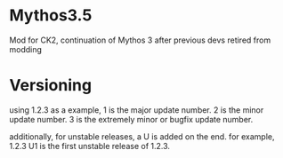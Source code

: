 # Mythos3.5
Mod for CK2, continuation of Mythos 3 after previous devs retired from modding

# Versioning
using 1.2.3 as a example,
1 is the major update number.
2 is the minor update number.
3 is the extremely minor or bugfix update number.

additionally, for unstable releases, a U is added on the end. for example, 1.2.3 U1 is the first unstable release of 1.2.3.
